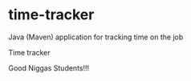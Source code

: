 # time-tracker
Java (Maven) application for tracking time on the job

Time tracker

Good Niggas Students!!!
